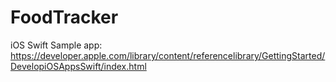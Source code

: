 # FoodTracker

iOS Swift Sample app:
https://developer.apple.com/library/content/referencelibrary/GettingStarted/DevelopiOSAppsSwift/index.html